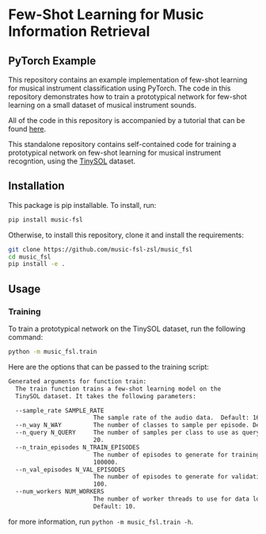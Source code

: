 # Few-Shot Learning for Music Information Retrieval
## PyTorch Example


This repository contains an example implementation of few-shot learning for musical instrument classification using PyTorch. The code in this repository demonstrates how to train a prototypical network for few-shot learning on a small dataset of musical instrument sounds.

All of the code in this repository is accompanied by a tutorial that can be found [here](https://music-fsl-zsl.github.io/tutorial/fsl-example/intro.html). 

This standalone repository contains self-contained code for training a prototypical network on few-shot learning for musical instrument recogntion, using the [TinySOL](https://zenodo.org/record/3685367) dataset. 


## Installation

This package is pip installable. To install, run:

```bash
pip install music-fsl
```

Otherwise, to install this repository, clone it and install the requirements:

```bash
git clone https://github.com/music-fsl-zsl/music_fsl
cd music_fsl
pip install -e .
```

## Usage

### Training

To train a prototypical network on the TinySOL dataset, run the following command:

```bash
python -m music_fsl.train 
```

Here are the options that can be passed to the training script:
```bash
Generated arguments for function train:
  The train function trains a few-shot learning model on the
  TinySOL dataset. It takes the following parameters:

  --sample_rate SAMPLE_RATE
                        The sample rate of the audio data.  Default: 16000.
  --n_way N_WAY         The number of classes to sample per episode. Default: 5.
  --n_query N_QUERY     The number of samples per class to use as query. Default:
                        20.
  --n_train_episodes N_TRAIN_EPISODES
                        The number of episodes to generate for training. Default:
                        100000.
  --n_val_episodes N_VAL_EPISODES
                        The number of episodes to generate for validation. Default:
                        100.
  --num_workers NUM_WORKERS
                        The number of worker threads to use for data loading.
                        Default: 10.
```

for more information, run `python -m music_fsl.train -h`.


